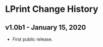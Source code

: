 LPrint Change History
=====================

v1.0b1 - January 15, 2020
-------------------------

- First public release.
